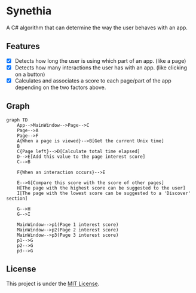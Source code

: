 # Synethia
 A C# algorithm that can determine the way the user behaves with an app.

## Features
- [x] Detects how long the user is using which part of an app. (like a page)
- [x] Detects how many interactions the user has with an app. (like clicking on a button)
- [x] Calculates and associates a score to each page/part of the app depending on the two factors above.

## Graph
~~~ mermaid
graph TD
    App-->MainWindow-->Page-->C
    Page-->A
    Page-->F
    A{When a page is viewed}-->B[Get the current Unix time]
    B 
    C{Page left}-->D[Calculate total time elapsed]
    D-->E[Add this value to the page interest score]
    C-->B

    F{When an interaction occurs}-->E

    E-->G[Compare this score with the score of other pages]
    H[The page with the highest score can be suggested to the user]
    I[The page with the lowest score can be suggested to a 'Discover' section]

    G-->H
    G-->I

    MainWindow-->p1(Page 1 interest score)
    MainWindow-->p2(Page 2 interest score)
    MainWindow-->p3(Page 3 interest score)
    p1-->G
    p2-->G
    p3-->G
~~~
## License
This project is under the [MIT License](https://github.com/Leo-Corporation/Synethia/blob/main/LICENSE).
